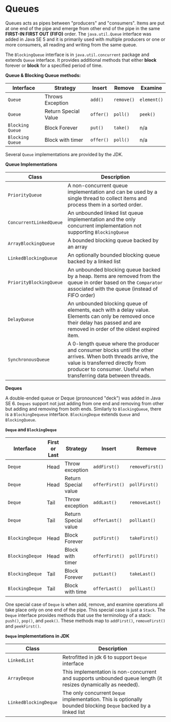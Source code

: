 # Queues

Queues acts as pipes between "producers" and "consumers". Items are put at one end of the pipe and emerge from other end of the pipe in the same **FIRST-IN FIRST OUT (FIFO)** order.
The `java.util.Queue` interface was added in Java SE 5 and it is primarily used with multiple producers or one or more consumers, all reading and writing from the same queue.

The `BlockingQueue` interface is in `java.util.concurrent` package and extends `Queue` interface. It provides additional methods that either **block** forever or **block** for a specified period of time.

**Queue & Blocking Queue methods:**

| Interface        | Strategy             | Insert    | Remove     | Examine     |
|------------------|----------------------|-----------|------------|-------------|
| `Queue`          | Throws Exception     | `add()`   | `remove()` | `element()` |
| `Queue`          | Return Special Value | `offer()` | `poll()`   | `peek()`    |
| `Blocking Queue` | Block Forever        | `put()`   | `take()`   | n/a         |
| `Blocking Queue` | Block with timer     | `offer()` | `poll()`   | n/a         |


Several `Queue` implementations are provided by the JDK.

**Queue Implementations**


| Class                   | Description                                                                                                                                                                                                            |
|-------------------------|------------------------------------------------------------------------------------------------------------------------------------------------------------------------------------------------------------------------|
| `PriorityQueue`         | A non-concurrent queue implementation and can be used by a single thread to collect items and process them in a sorted order.                                                                                          |
| `ConcurrentLinkedQueue` | An unbounded linked list queue implementation and the only concurrent implementation not supporting `BlockingQueue`                                                                                                    |
| `ArrayBlockingQueue`    | A bounded blocking queue backed by an array                                                                                                                                                                            |
| `LinkedBlockingQueue`   | An optionally bounded blocking queue backed by a linked list                                                                                                                                                           |
| `PriorityBlockingQueue` | An unbounded blocking queue backed by a heap. Items are removed from the queue in order based on the `Comparator` associated with the queue (instead of FIFO order)                                                    |
| `DelayQueue`            | An unbounded blocking queue of elements, each with a delay value. Elements can only be removed once their delay has passed and are removed in order of the oldest expired item.                                        |
| `SynchronousQueue`      | A 0-length queue where the producer and consumer blocks until the other arrives. When both threads arrive, the value is transferred directly from producer to consumer. Useful when transferring data between threads. |


**Deques**

A double-ended queue or Deque (pronounced "deck") was added in Java SE 6. `Deques` support not just adding from one end and removing from other but adding and removing from both ends. Similarly to `BlockingQueue`, there is a `BlockingDequeue` interface. `BlockingDeque` extends `Queue` and `BlockingQueue`.

**`Deque` and `BlockingDeque`**

| Interface       | First or Last | Strategy             | Insert         | Remove          | Examine       |
|-----------------|---------------|----------------------|----------------|-----------------|---------------|
| `Deque`         | Head          | Throw exception      | `addFirst()`   | `removeFirst()` | `getFirst()`  |
| `Deque`         | Head          | Return Special value | `offerFirst()` | `pollFirst()`   | `peekFirst()` |
| `Deque`         | Tail          | Throw exception      | `addLast()`    | `removeLast()`  | `getLast()`   |
| `Deque`         | Tail          | Return Special value | `offerLast()`  | `pollLast()`    | `peekLast()`  |
| `BlockingDeque` | Head          | Block Forever        | `putFirst()`   | `takeFirst()`   | N/A           |
| `BlockingDeque` | Head          | Block with timer     | `offerFirst()` | `pollFirst()`   | N/A           |
| `BlockingDeque` | Tail          | Block Forever        | `putLast() `   | `takeLast()`    | N/A           |
| `BlockingDeque` | Tail          | Block with time      | `offerLast()`  | `pollLast()`    | N/A           |

One special case of `Deque` is when add, remove, and examine operations all take place only on one end of the pipe. This special case is just a `Stack`. The `Deque` interface provides methods that use the terminology of a stack: `push()`, `pop()`, and `peek()`. These methods map to `addFirst()`, `removeFirst()` and `peekFirst()`.

**`Deque` implementations in JDK**

| Class                 | Description                                                                                                     |
|-----------------------|-----------------------------------------------------------------------------------------------------------------|
| `LinkedList`          | Retrofitted in jdk 6 to support `Deque` interface                                                               |
| `ArrayDeque`          | This implementation is non-concurrent and supports unbounded queue length (it resizes dynamically as needed).   |
| `LinkedBlockingDeque` | The only concurrent `Deque` implementation. This is optionally bounded blocking `Deque` backed by a linked list |




